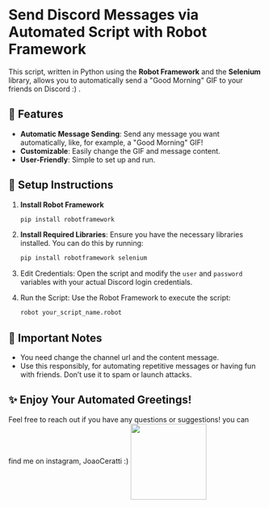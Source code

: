 # Send Discord Messages via Automated Script with Robot Framework

This script, written in Python using the **Robot Framework** and the **Selenium** library, allows you to automatically send a "Good Morning" GIF to your friends on Discord :) .

## 🚀 Features 
- **Automatic Message Sending**: Send any message you want automatically, like, for example, a "Good Morning" GIF!
- **Customizable**: Easily change the GIF and message content.
- **User-Friendly**: Simple to set up and run.

## 🔧 Setup Instructions

1. **Install Robot Framework**
   ```bash
   pip install robotframework
   ```

2. **Install Required Libraries**:
   Ensure you have the necessary libraries installed. You can do this by running:
   ```bash
   pip install robotframework selenium
   ```
3. Edit Credentials: Open the script and modify the `user` and `password` variables with your actual Discord login credentials.

4. Run the Script: Use the Robot Framework to execute the script:
   ```bash
   robot your_script_name.robot
   ```

## 📌 Important Notes

  - You need change the channel url and the content message.
  - Use this responsibly, for automating repetitive messages or having fun with friends. Don’t use it to spam or launch attacks.

## ✨ Enjoy Your Automated Greetings!

Feel free to reach out if you have any questions or suggestions! you can find me on instagram, JoaoCeratti :) 
   <img src="https://media4.giphy.com/media/v1.Y2lkPTc5MGI3NjExcmdyMndnYThlZWVxZ3MzaGgwZXNla3VhZmc5a3kzazBjNjhwODV6diZlcD12MV9pbnRlcm5hbF9naWZfYnlfaWQmY3Q9cw/PZShNCt8E51Ti/200.gif" width="150px" align="center"/> 
